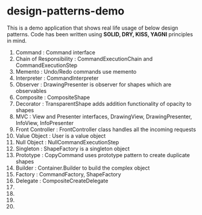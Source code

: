 # design-patterns-demo

This is a demo application that shows real life usage of below design patterns.
Code has been written using <b>SOLID, DRY, KISS, YAGNI</b> principles in mind.
<ol>
  <li>Command : Command interface</li>
  <li>Chain of Responsibility : CommandExecutionChain and CommandExecutionStep</li>
  <li>Memento : Undo/Redo commands use memento</li>
  <li>Interpreter : CommandInterpreter</li>
  <li>Observer : DrawingPresenter is observer for shapes which are observables</li>
  <li>Composite : CompositeShape</li>
  <li>Decorator : TransparentShape adds addition functionality of opacity to shapes</li>
  <li>MVC : View and Presenter interfaces, DrawingView, DrawingPresenter, InfoView, InfoPresenter</li>
  <li>Front Controller : FrontController class handles all the incoming requests</li>
  <li>Value Object : User is a value object</li>
  <li>Null Object : NullCommandExecutionStep</li>
  <li>Singleton : ShapeFactory is a singleton object</li>
  <li>Prototype : CopyCommand uses prototype pattern to create duplicate shapes</li>
  <li>Builder : Container.Builder to build the complex object</li>
  <li>Factory : CommandFactory, ShapeFactory</li>
  <li>Delegate : CompositeCreateDelegate</li>
  <li></li>
  <li></li>
  <li></li>
  <li></li>
</ol>
